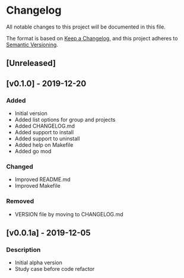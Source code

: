 # Changelog

All notable changes to this project will be documented in this file.

The format is based on [Keep a Changelog](https://keepachangelog.com/en/1.0.0/),
and this project adheres to [Semantic Versioning](https://semver.org/spec/v2.0.0.html).

## [Unreleased]

## [v0.1.0] - 2019-12-20
### Added
- Initial version
- Added list options for group and projects
- Added CHANGELOG.md
- Added support to install 
- Added support to uninstall
- Added help on Makefile
- Added go mod

### Changed
- Improved README.md
- Improved Makefile 

### Removed
- VERSION file by moving to CHANGELOG.md


## [v0.0.1a] - 2019-12-05
### Description
- Initial alpha version
- Study case before code refactor

